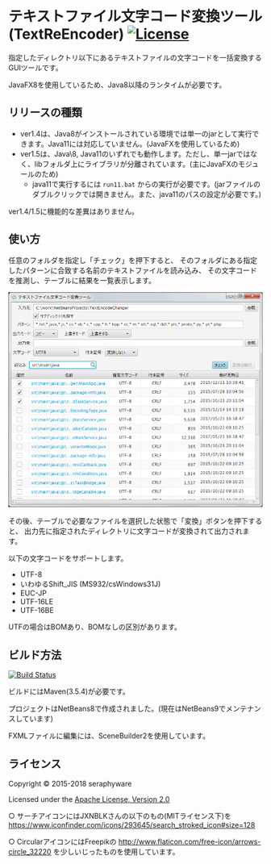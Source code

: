 テキストファイル文字コード変換ツール(TextReEncoder) [![License](https://img.shields.io/badge/License-Apache%202.0-blue.svg)](https://opensource.org/licenses/Apache-2.0)
=================================================
指定したディレクトリ以下にあるテキストファイルの文字コードを一括変換するGUIツールです。

JavaFX8を使用しているため、Java8以降のランタイムが必要です。

リリースの種類
------------

- ver1.4は、Java8がインストールされている環境では単一のjarとして実行できます。Java11には対応していません。(JavaFXを使用しているため)
- ver1.5は、Java\8, Java11のいずれでも動作します。ただし、単一jarではなく、libフォルダ上にライブラリが分離されています。(主にJavaFXのモジュールのため)
  - java11で実行するには ```run11.bat``` からの実行が必要です。(jarファイルのダブルクリックでは開きません。また、java11のパスの設定が必要です。)

ver1.4/1.5に機能的な差異はありません。

使い方
------

任意のフォルダを指定し「チェック」を押下すると、
そのフォルダにある指定したパターンに合致する名前のテキストファイルを読み込み、
その文字コードを推測し、テーブルに結果を一覧表示します。

![screen capture 1](src/site/resources/images/screen-capture1.png?raw=true "screen capture1")

その後、テーブルで必要なファイルを選択した状態で「変換」ボタンを押下すると、
出力先に指定されたディレクトリに文字コードが変換されて出力されます。

以下の文字コードをサポートします。
- UTF-8
- いわゆるShift_JIS (MS932/csWindows31J)
- EUC-JP
- UTF-16LE
- UTF-16BE

UTFの場合はBOMあり、BOMなしの区別があります。

ビルド方法
----------------
[![Build Status](https://travis-ci.org/seraphy/TextReEncoder.svg)](https://travis-ci.org/seraphy/TextReEncoder)

ビルドにはMaven(3.5.4)が必要です。

プロジェクトはNetBeans8で作成されました。(現在はNetBeans9でメンテナンスしています)

FXMLファイルに編集には、SceneBuilder2を使用しています。

 
ライセンス
----------
Copyright &copy; 2015-2018 seraphyware

Licensed under the [Apache License, Version 2.0][Apache]

[Apache]: http://www.apache.org/licenses/LICENSE-2.0


○ サーチアイコンにはJXNBLKさんの以下のもの(MITライセンス下)を
https://www.iconfinder.com/icons/293645/search_stroked_icon#size=128

○ CircularアイコンにはFreepikの
http://www.flaticon.com/free-icon/arrows-circle_32220
を少しいじったものを使用しています。
